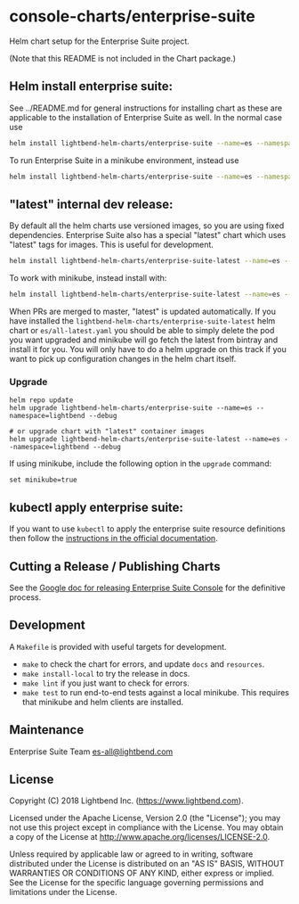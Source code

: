 # console-charts/enterprise-suite

Helm chart setup for the Enterprise Suite project.

(Note that this README is not included in the Chart package.)

## Helm install enterprise suite:

See ../README.md for general instructions for installing chart as these are applicable to the installation of Enterprise Suite as well.
In the normal case use

```bash
helm install lightbend-helm-charts/enterprise-suite --name=es --namespace=lightbend --debug
```

To run Enterprise Suite in a minikube environment, instead use

```bash
helm install lightbend-helm-charts/enterprise-suite --name=es --namespace=lightbend --debug --set minikube=true
```

## "latest" internal dev release:

By default all the helm charts use versioned images, so you are using fixed dependencies.
Enterprise Suite also has a special "latest" chart which uses "latest" tags for images. This is
useful for development.

```bash
helm install lightbend-helm-charts/enterprise-suite-latest --name=es --namespace=lightbend --debug
```

To work with minikube, instead install with:

```bash
helm install lightbend-helm-charts/enterprise-suite-latest --name=es --namespace=lightbend --debug --set minikube=true
```

When PRs are merged to master, "latest" is updated automatically.  If you have installed the  `lightbend-helm-charts/enterprise-suite-latest` helm chart or  `es/all-latest.yaml` you should be able to simply delete the pod you want upgraded and minikube will go fetch the latest from bintray and install it for you.  You will only have to do a helm upgrade on this track if you want to pick up configuration changes in the helm chart itself.

### Upgrade

```
helm repo update
helm upgrade lightbend-helm-charts/enterprise-suite --name=es --namespace=lightbend --debug

# or upgrade chart with "latest" container images
helm upgrade lightbend-helm-charts/enterprise-suite-latest --name=es --namespace=lightbend --debug
```

If using minikube, include the following option in the `upgrade` command:
```
set minikube=true
```

## kubectl apply enterprise suite:

If you want to use `kubectl` to apply the enterprise suite
resource definitions then follow the [instructions in the official documentation](https://developer.lightbend.com/docs/console/current/installation/es.html#use-the-install-subcommand-to-generate-the-resource-yaml).

## Cutting a Release / Publishing Charts

See the [Google doc for releasing Enterprise Suite
Console](https://docs.google.com/document/d/14L3Zdwc-MkCDR1-7fWQYQT3k53vLc4cehAKEuOnwhxs)
for the definitive process.

## Development

A `Makefile` is provided with useful targets for development.

* `make` to check the chart for errors, and update `docs` and `resources`.
* `make install-local` to try the release in docs.
* `make lint` if you just want to check for errors.
* `make test` to run end-to-end tests against a local minikube. This requires that minikube and helm clients are installed.

## Maintenance

Enterprise Suite Team <es-all@lightbend.com>

## License

Copyright (C) 2018 Lightbend Inc. (https://www.lightbend.com).

Licensed under the Apache License, Version 2.0 (the "License"); you may not use this project except in compliance with the License. You may obtain a copy of the License at http://www.apache.org/licenses/LICENSE-2.0.

Unless required by applicable law or agreed to in writing, software distributed under the License is distributed on an "AS IS" BASIS, WITHOUT WARRANTIES OR CONDITIONS OF ANY KIND, either express or implied. See the License for the specific language governing permissions and limitations under the License.
